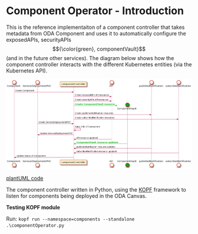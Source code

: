 # Component Operator - Introduction

This is the reference implementaiton of a component controller that takes metadata from ODA Component and uses it to automatically configure the exposedAPIs, securityAPIs$${\color{green}, componentVault}$$ (and in the future other services). The diagram below shows how the component controller interacts with the different Kubernetes entities (via the Kubernetes API).


![Sequence diagram](sequenceDiagrams/componentOperator.png)

[plantUML code](sequenceDiagrams//componentOperator.puml)



The component controller written in Python, using the [KOPF](https://kopf.readthedocs.io/) framework to listen for components being deployed in the ODA Canvas. 


**Testing KOPF module**

Run: `kopf run --namespace=components --standalone .\componentOperator.py`

